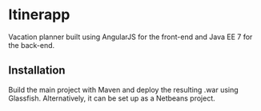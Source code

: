 # Itinerapp

Vacation planner built using AngularJS for the front-end and Java EE 7 for the back-end.

## Installation

Build the main project with Maven and deploy the resulting .war using Glassfish. Alternatively, it can be set up as a Netbeans project.
